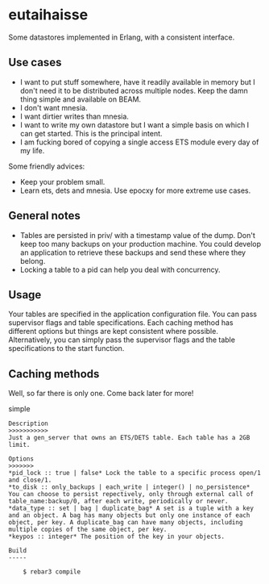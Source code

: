 eutaihaisse
===========

Some datastores implemented in Erlang, with a consistent interface.

Use cases
---------
- I want to put stuff somewhere, have it readily available in memory but I don't need it to be distributed across multiple nodes. Keep the damn thing simple and available on BEAM.
- I don't want mnesia.
- I want dirtier writes than mnesia.
- I want to write my own datastore but I want a simple basis on which I can get started. This is the principal intent.
- I am fucking bored of copying a single access ETS module every day of my life.

Some friendly advices:
- Keep your problem small.
- Learn ets, dets and mnesia. Use epocxy for more extreme use cases.

General notes
-------------
- Tables are persisted in priv/ with a timestamp value of the dump. Don't keep too many backups on your production machine. You could develop an application to retrieve these backups and send these where they belong.
- Locking a table to a pid can help you deal with concurrency.

Usage
-----
Your tables are specified in the application configuration file. You can pass supervisor flags and table specifications. Each caching method has different options but things are kept consistent where possible. Alternatively, you can simply pass the supervisor flags and the table specifications to the start function.

Caching methods
---------------
Well, so far there is only one. Come back later for more!

simple
~~~~~~
Description
>>>>>>>>>>>
Just a gen_server that owns an ETS/DETS table. Each table has a 2GB limit.

Options
>>>>>>>
*pid_lock :: true | false* Lock the table to a specific process open/1 and close/1.
*to_disk :: only_backups | each_write | integer() | no_persistence* You can choose to persist repectively, only through external call of table_name:backup/0, after each write, periodically or never.
*data_type :: set | bag | duplicate_bag* A set is a tuple with a key and an object. A bag has many objects but only one instance of each object, per key. A duplicate_bag can have many objects, including multiple copies of the same object, per key.
*keypos :: integer* The position of the key in your objects.

Build
-----

    $ rebar3 compile
